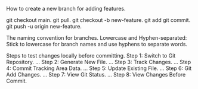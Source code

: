 How to create a new branch for adding features.

git checkout main.
git pull.
git checkout -b new-feature.
git add <some-file>
git commit.
git push -u origin new-feature.

The naming convention for branches.
Lowercase and Hyphen-separated: Stick to lowercase for branch names and use hyphens to separate words.

Steps to test changes locally before committing.
Step 1: Switch to Git Repository. ...
Step 2: Generate New File. ...
Step 3: Track Changes. ...
Step 4: Commit Tracking Area Data. ...
Step 5: Update Existing File. ...
Step 6: Git Add Changes. ...
Step 7: View Git Status. ...
Step 8: View Changes Before Commit.
